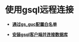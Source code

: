 # 使用gsql远程连接<a name="ZH-CN_TOPIC_0241704255"></a>

-   **[通过gs\_guc配置白名单](通过gs_guc配置白名单.md)**  

-   **[安装gsql客户端并连接数据库](安装gsql客户端并连接数据库.md)**  


